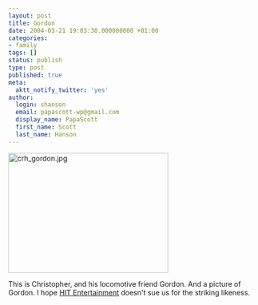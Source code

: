```yaml
---
layout: post
title: Gordon
date: 2004-03-21 19:03:30.000000000 +01:00
categories:
- family
tags: []
status: publish
type: post
published: true
meta:
  aktt_notify_twitter: 'yes'
author:
  login: shanson
  email: papascott-wp@gmail.com
  display_name: PapaScott
  first_name: Scott
  last_name: Hanson
---
```

<p><img alt="crh_gordon.jpg" src="https://www.papascott.de/wordpress/wp-content/uploads/2004/03/crh_gordon.jpg" width="320" height="240" border="0" /></p>
<p>This is Christopher, and his locomotive friend Gordon. And a picture of Gordon. I hope <a title="~ Thomas and Friends ~" href="http://www.hitentertainment.com/thomasthetankengine/">HIT Entertainment</a> doesn't sue us for the striking likeness.</p>
